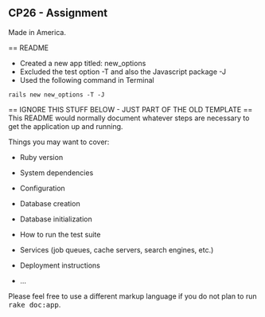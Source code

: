 ## CP26 - Assignment

Made in America.

== README

- Created a new app titled: new_options
- Excluded the test option -T and also the Javascript package -J
- Used the following command in Terminal 
```
rails new new_options -T -J
```


== IGNORE THIS STUFF BELOW - JUST PART OF THE OLD TEMPLATE ==
This README would normally document whatever steps are necessary to get the
application up and running.

Things you may want to cover:

* Ruby version

* System dependencies

* Configuration

* Database creation

* Database initialization

* How to run the test suite

* Services (job queues, cache servers, search engines, etc.)

* Deployment instructions

* ...


Please feel free to use a different markup language if you do not plan to run
<tt>rake doc:app</tt>.
